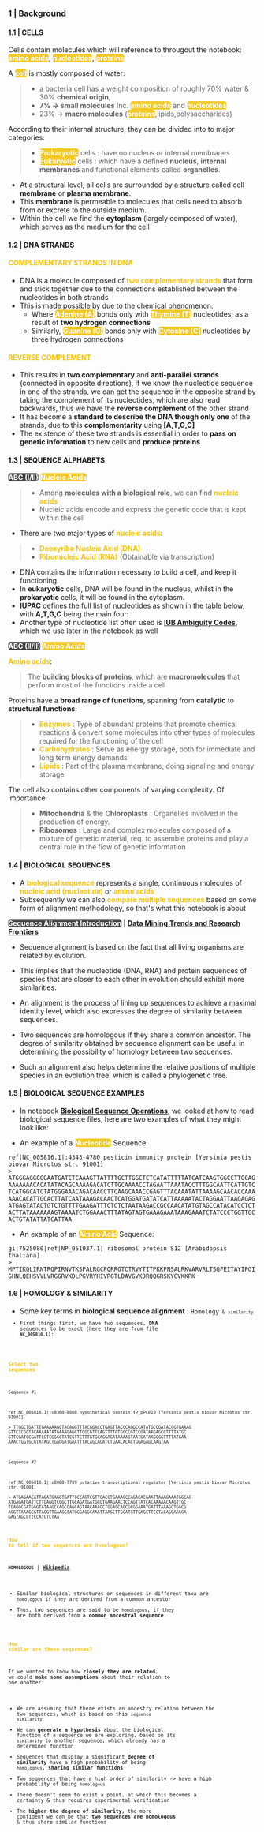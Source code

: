 
### 1 | Background

#### 1.1 | CELLS

Cells contain molecules which will reference to througout the notebook: **<mark style="background-color:#F1C40F;color:white;border-radius:5px;opacity:0.9">amino acids</mark>**, **<mark style="background-color:#F1C40F;color:white;border-radius:5px;opacity:0.9">nucleotides</mark>**, **<mark style="background-color:#F1C40F;color:white;border-radius:5px;opacity:0.9">proteins</mark>**

A **<mark style="background-color:#F1C40F;color:white;border-radius:5px;opacity:0.9">cell</mark>** is mostly composed of water:
> - a bacteria cell has a weight composition of roughly 70% water & 30% <b>chemical origin</b>, 
> - <b>7% -> small molecules</b> Inc. **<mark style="background-color:#F1C40F;color:white;border-radius:5px;opacity:0.9">amino acids</mark>** and **<mark style="background-color:#F1C40F;color:white;border-radius:5px;opacity:0.9">nucleotides</mark>**
> - 23% -> <b>macro molecules</b> (**<mark style="background-color:#F1C40F;color:white;border-radius:5px;opacity:0.9">proteins</mark>**,lipids,polysaccharides)



According to their internal structure, they can be divided into to major categories:

> - **<mark style="background-color:#F1C40F;color:white;border-radius:5px;opacity:0.9">Prokaryotic</mark>** cells : have no nucleus or internal membranes
> - **<mark style="background-color:#F1C40F;color:white;border-radius:5px;opacity:0.9">Eukaryotic</mark>** cells : which have a defined <b>nucleus</b>, <b>internal membranes</b> and functional elements called <b>organelles</b>.

- At a structural level, all cells are surrounded by a structure called cell <b>membrane</b> or <b>plasma membrane</b>. 
- This <b>membrane</b> is permeable to molecules that cells need to absorb from or excrete to the outside medium.
- Within the cell we find the <b>cytoplasm</b> (largely composed of water), which serves as the medium for the cell

#### 1.2 | DNA STRANDS

#### <b><span style='color:#F1C40F'>COMPLEMENTARY STRANDS IN DNA</span></b>

- DNA is a molecule composed of **<span style='color:#F1C40F'>two complementary strands</span>** that form and stick together due to the connections established between the nucleotides in both strands
- This is made possible by due to the chemical phenomenon:
    - Where **<mark style="background-color:#F1C40F;color:white;border-radius:5px;opacity:0.9">Adenine (A)</mark>** bonds only with **<mark style="background-color:#F1C40F;color:white;border-radius:5px;opacity:0.9">Thymine (T)</mark>** nucleotides; as a result of **two hydrogen connections**
    - Similarly, **<mark style="background-color:#F1C40F;color:white;border-radius:5px;opacity:0.9">Guanine (G)</mark>** bonds only with **<mark style="background-color:#F1C40F;color:white;border-radius:5px;opacity:0.9">Cytosine (C)</mark>** nucleotides by three hydrogen connections

#### <b><span style='color:#F1C40F'>REVERSE COMPLEMENT</span></b>

- This results in **two complementary** and **anti-parallel strands** (connected in opposite directions), if we know the nucleotide sequence in one of the strands, we can get the sequence in the opposite strand by taking the complement of its nucleotides, which are also read backwards, thus we have the **reverse complement** of the other strand
- It has become a **standard to describe the DNA though only one** of the strands, due to this **complementarity** using <b>[A,T,G,C]</b>
- The existence of these two strands is essential in order to **pass on genetic information** to new cells and **produce proteins**

#### 1.3 | SEQUENCE ALPHABETS

**<mark style="background-color:#323232;color:white;border-radius:5px;opacity:0.9">ABC (I/II)</mark>** **<mark style="background-color:#F1C40F;color:white;border-radius:5px;opacity:0.9">Nucleic Acids</mark>**

> - Among <b>molecules with a biological role</b>, we can find **<span style='color:#F1C40F'>nucleic acids</span>**
> - Nucleic acids encode and express the genetic code that is kept within the cell
- There are two major types of **<span style='color:#F1C40F'>nucleic acids</span>**: 
> - **<span style='color:#F1C40F'>Deoxyribo Nucleic Acid (DNA)</span>**
> - **<span style='color:#F1C40F'>Ribonucleic Acid (RNA)</span>** (Obtainable via transcription)
- DNA contains the information necessary to build a cell, and keep it functioning. 
- In <b>eukaryotic</b> cells, DNA will be found in the nucleus, whilst in the <b>prokaryotic</b> cells, it will be found in the cytoplasm. 
- <b>IUPAC</b> defines the full list of nucleotides as shown in the table below, with <b>A,T,G,C</b> being the main four:
- Another type of nucleotide list often used is **[IUB Ambiguity Codes](http://biocorp.ca/IUB.php)**, which we use later in the notebook as well

**<mark style="background-color:#323232;color:white;border-radius:5px;opacity:0.9">ABC (II/II)</mark>** **<mark style="background-color:#F1C40F;color:white;border-radius:5px;opacity:0.9">Amino Acids</mark>**

**<span style='color:#F1C40F'>Amino acids</span>**:
> The **building blocks of proteins**, which are <b>macromolecules</b> that perform most of the functions inside a cell

Proteins have a **broad range of functions**, spanning from **catalytic** to **structural functions**:

> - **<span style='color:#F1C40F'>Enzymes</span>** : Type of abundant proteins that promote chemical reactions & convert some molecules into other types of molecules required for the functioning of the cell
> - **<span style='color:#F1C40F'>Carbohydrates</span>** : Serve as energy storage, both for immediate and long term energy demands
> - **<span style='color:#F1C40F'>Lipids</span>** : Part of the plasma membrane, doing signaling and energy storage

The cell also contains other components of varying complexity. Of importance: 
> - <b>Mitochondria</b> & the <b>Chloroplasts</b> : Organelles involved in the production of energy. 
> - <b>Ribosomes</b> : Large and complex molecules composed of a mixture of genetic material, req. to assemble proteins and play a central role in the flow of genetic information

#### 1.4 | BIOLOGICAL SEQUENCES

- A **<span style='color:#F1C40F'>biological sequence</span>** represents a single, continuous molecules of **<span style='color:#F1C40F'>nucleic acid (nucleotide)</span>** or **<span style='color:#F1C40F'>amino acids</span>**
- Subsequently we can also **<span style='color:#F1C40F'>compare multiple sequences</span>** based on some form of alignment methodology, so that's what this notebook is about
    
**<mark style="background-color:#323232;color:white;border-radius:5px;opacity:0.9">Sequence Alignment Introduction</mark>** | **[Data Mining Trends and Research Frontiers](https://www.sciencedirect.com/topics/computer-science/biological-sequence)**

<div class="alert alert-block alert-info">

- Sequence alignment is based on the fact that all living organisms are related by evolution. <br> 
- This implies that the nucleotide (DNA, RNA) and protein sequences of species that are closer to each other in evolution should exhibit more similarities. <br>
    
- An alignment is the process of lining up sequences to achieve a maximal identity level, which also expresses the degree of similarity between sequences. 
    
- Two sequences are homologous if they share a common ancestor. The degree of similarity obtained by sequence alignment can be useful in determining the possibility of homology between two sequences. <br> 
    
- Such an alignment also helps determine the relative positions of multiple species in an evolution tree, which is called a phylogenetic tree. <br>
    
</div>

#### 1.5 | BIOLOGICAL SEQUENCE EXAMPLES

- In notebook **[Biological Sequence Operations](https://www.kaggle.com/shtrausslearning/biological-sequence-operations)**, we looked at how to read biological sequence files, here are two examples of what they might look like:

- An example of a **<mark style="background-color:#F1C40F;color:white;border-radius:5px;opacity:0.9">Nucleotide</mark>** Sequence:

```
ref|NC_005816.1|:4343-4780 pesticin immunity protein [Yersinia pestis biovar Microtus str. 91001]
> ATGGGAGGGGGAATGATCTCAAAGTTATTTTGCTTGGCTCTCATATTTTTATCATCAAGTGGCCTTGCAG
AAAAAAACACATATACAGCAAAAGACATCTTGCAAAACCTAGAATTAAATACCTTTGGCAATTCATTGTC
TCATGGCATCTATGGGAAACAGACAACCTTCAAGCAAACCGAGTTTACAAATATTAAAAGCAACACCAAA
AAACACATTGCACTTATCAATAAAGACAACTCATGGATGATATCATTAAAAATACTAGGAATTAAGAGAG
ATGAGTATACTGTCTGTTTTGAAGATTTCTCTCTAATAAGACCGCCAACATATGTAGCCATACATCCTCT
ACTTATAAAAAAAGTAAAATCTGGAAACTTTATAGTAGTGAAAGAAATAAAGAAATCTATCCCTGGTTGC
ACTGTATATTATCATTAA
```

- An example of an **<mark style="background-color:#F1C40F;color:white;border-radius:5px;opacity:0.9">Amino Acid</mark>** Sequence:

```
gi|7525080|ref|NP_051037.1| ribosomal protein S12 [Arabidopsis thaliana]
> MPTIKQLIRNTRQPIRNVTKSPALRGCPQRRGTCTRVYTITPKKPNSALRKVARVRLTSGFEITAYIPGI
GHNLQEHSVVLVRGGRVKDLPGVRYHIVRGTLDAVGVKDRQQGRSKYGVKKPK
```

#### 1.6 | HOMOLOGY & SIMILARITY

- Some key terms in **biological sequence alignment** : <code>Homology<code> & <code>similarity</code>
- First things first, we have two sequences, **DNA** sequences to be exact (here they are from file **<code>NC_005816.1</code>**):

#### <b><span style='color:#F1C40F'>Select two sequences</span></b>

<code>Sequence #1</code>

```
ref|NC_005816.1|:c8360-8088 hypothetical protein YP_pPCP10 [Yersinia pestis biovar Microtus str. 91001]

> TTGGCTGATTTGAAAAAGCTACAGGTTTACGGACCTGAGTTACCCAGGCCATATGCCGATACCGTGAAAG
GTTCTCGGTACAAAAATATGAAAGAGCTTCGCGTTCAGTTTTCTGGCCGTCCGATAAGAGCCTTTTATGC
GTTCGATCCGATTCGTCGGGCTATCGTTCTTTGTGCAGGAGATAAAAGTAATGATAAGCGGTTTTATGAA
AAACTGGTGCGTATAGCTGAGGATGAATTTACAGCACATCTGAACACACTGGAGAGCAAGTAA
```

<code>Sequence #2</code>

```
ref|NC_005816.1|:c8088-7789 putative transcriptional regulator [Yersinia pestis biovar Microtus str. 91001]

> ATGAGAACATTAGATGAGGTGATTGCCAGTCGTTCACCTGAAAGCCAGACACGAATTAAAGAAATGGCAG
ATGAGATGATTCTTGAGGTCGGCTTGCAGATGATGCGTGAAGAACTCCAGTTATCACAAAAACAAGTTGC
TGAGGCGATGGGTATAAGCCAGCCAGCAGTAACAAAGCTGGAGCAGCGCGGAAATGATTTAAAGCTGGCG
ACGTTAAAGCGTTACGTTGAAGCAATGGGAGGCAAATTAAGCTTGGATGTTGAGCTTCCTACAGGAAGGA
GAGTAGCGTTCCATGTCTAA
```

#### <b><span style='color:#F1C40F'>How to tell if two sequences are homologous?</span></b>

**<code>HOMOLOGOUS</code>** | **[Wikipedia](https://en.wikipedia.org/wiki/Homology_(biology))**
- Similar biological structures or sequences in different taxa are <code>homologous</code> if they are derived from a common ancestor
- Thus, two sequences are said to be <code>homologous</code>, if they are both derived from a **common ancestral sequence**

#### <b><span style='color:#F1C40F'>How similar are these sequences?</span></b>

If we wanted to know how **closely they are related**, we could **make some assumptions** about their relation to one another:
- We are assuming that there exists an ancestry relation between the two sequences, which is based on this <code>sequence similarity</code>
- We can **generate a hypothesis** about the biological function of a sequence we are exploring, based on its <code>similarity</code> to another sequence, which already has a determined function
- Sequences that display a significant **degree of similarity** have a high probability of being <code>homologous</code>, **sharing similar functions**
- Two sequences that have a high order of similarity -> have a high probability of being <code>homologous</code>
- There doesn't seem to exist a point, at which this becomes a certainty & thus requires experimental verification
- The **higher the degree of similarity**, the more confident we can be that **two sequences are homologous** & thus share similar functions
